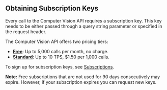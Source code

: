 <!-- 
NavPath: Computer Vision API/How-to Topics
LinkLabel: How to Obtain Subscription Keys
Url: Computer-Vision-API/documentation/vision-api-how-to-topics/HowToSubscribe
Weight: 95
-->
## Obtaining Subscription Keys
Every call to the Computer Vision API requires a subscription key. This key needs to be either passed through a query string parameter or specified in the request header. 

The Computer Vision API offers two pricing tiers:
* [**Free**](https://www.microsoft.com/cognitive-services/en-us/subscriptions?productId=/products/54d873dd5eefd00dc474a0f4): Up to 5,000 calls per month, no charge.
* [**Standard**](https://portal.azure.com/#create/Microsoft.CognitiveServices/apitype/ComputerVision/pricingtier/S0): Up to 10 TPS, $1.50 per 1,000 calls. 

To sign up for subscription keys, see [Subscriptions](https://www.microsoft.com/cognitive-services/en-us/sign-up).

**Note:** Free subscriptions that are not used for 90 days consecutively may expire. However, if your subscription expires you can request new keys.
